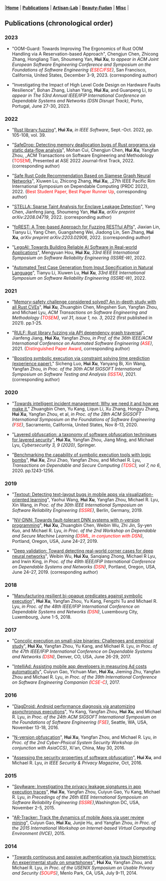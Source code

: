 |[<b>Home</b>](https://hxuhack.github.io/) | [<b>Publications</b>](../publication/list) | [<b>Artisan-Lab</b>](../lab/page) | [<b>Beauty-Fudan</b>](../photo/page) | [<b>Misc</b>](../misc/list) |

## Publications (chronological order)

### 2023

- "OOM-Guard: Towards Improving The Ergonomics of Rust OOM Handling via A Reservation-based Approach", Chengjun Chen, Zhicong Zhang, Hongliang Tian, Shoumeng Yan, **Hui Xu**, _to appear in ACM Joint European Software Engineering Conference and Symposium on the Foundations of Software Engineering (<span style="color: red">ESEC/FSE</span>)_, San Francisco, California, United States, December 3-9, 2023. (corresponding author)

- "Investigating the Impact of High Level Code Design on Hardware Faults Resilience", Bohan Zhang, Lishan Yang, **Hui Xu**, and Guanpeng Li, _to appear in The 53rd Annual IEEE/IFIP International Conference on Dependable Systems and Networks (DSN Disrupt Track)_, Porto, Portugal, June 27-30, 2023.


### 2022

- "[Rust library fuzzing](https://doi.ieeecomputersociety.org/10.1109/MS.2022.3176657)", **Hui Xu**, _in IEEE Software_, Sept.-Oct. 2022, pp. 105-108, vol. 39.

- "[SafeDrop: Detecting memory deallocation bugs of Rust programs via static data-flow analysis](https://dl.acm.org/doi/10.1145/3542948)", Mohan Cui, Chengjun Chen, **Hui Xu**, Yangfan Zhou, _ACM Transactions on Software Engineering and Methodology (<span style="color: red">TOSEM</span>), Presented at ASE 2022 Journal-first Track, 2022. (corresponding author)

- "[Safe Rust Code Recommendation Based on Siamese Graph Neural Networks](https://ieeexplore.ieee.org/document/10027825/)", Xiuwen Lu, Zhicong Zhang, **Hui Xu**,  _27th IEEE Pacific Rim International Symposium on Dependable Computing (PRDC 2022), 2022. (<span style="color: red">Best Student Paper, Best Paper Runner Up</span>, corresponding author)

- "[STELLA: Sparse Taint Analysis for Enclave Leakage Detection](https://arxiv.org/abs/2208.04719)", Yang Chen, Jianfeng jiang, Shoumeng Yan, **Hui Xu**, _arXiv preprint arXiv:2208.04719_, 2022. (corresponding author)

- "[foREST: A Tree-based Approach for Fuzzing RESTful APIs](https://arxiv.org/abs/2203.02906)", Jiaxian Lin, Tianyu Li, Yang Chen, Guangsheng Wei, Jiadong Lin, Sen Zhang, **Hui Xu**, _arXiv preprint arXiv:2203.02906_, 2022. (corresponding author)

- "[LegoAI: Towards Building Reliable AI Software in Real-world Applications](https://ieeexplore.ieee.org/document/9985079/)", Mengyuan Hou, **Hui Xu**,  _33rd IEEE International Symposium on Software Reliability Engineering (ISSRE-W)_, 2022. 

- "[Automated Test Case Generation from Input Specification in Natural Language](https://ieeexplore.ieee.org/document/9985163)", Tianyu Li, Xiuwen Lu, **Hui Xu**,  _33rd IEEE International Symposium on Software Reliability Engineering (ISSRE-W)_, 2022. 

### 2021

- "[Memory-safety challenge considered solved? An in-depth study with all Rust CVEs](https://dl.acm.org/doi/10.1145/3466642)", **Hui Xu**, Zhuangbin Chen, Mingshen Sun, Yangfan Zhou, and Michael Lyu, _ACM Transactions on Software Engineering and Methodology (<span style="color: red">TOSEM</span>), vol 31, issue 1, no. 3_, 2022 (first published in 2021). pp.1-25.

- "[RULF: Rust library fuzzing via API dependency graph traversal](https://ieeexplore.ieee.org/abstract/document/9678813)", Jianfeng Jiang, **Hui Xu**, Yangfan Zhou, _in Prof. of the 36th IEEE/ACM International Conference on Automated Software Engineering (<span style="color: red">ASE</span>)_, 2021. (<span style="color: red">Distinguished Paper Award</span>, corresponding author)

- "[Boosting symbolic execution via constraint solving time prediction (experience paper)](https://dl.acm.org/doi/10.1145/3460319.3464813)," Sicheng Luo, **Hui Xu**, Yanyang Bi, Xin Wang, Yangfan Zhou, _in Proc. of the 30th ACM SIGSOFT International Symposium on Software Testing and Analysis (<span style="color: red">ISSTA</span>)_, 2021. (corresponding author)

### 2020

- "[Towards intelligent incident management: Why we need it and how we make it](https://dl.acm.org/doi/abs/10.1145/3368089.3417055)," Zhuangbin Chen, Yu Kang, Liqun Li, Xu Zhang, Hongyu Zhang, **Hui Xu**, Yangfan Zhou, et al, _in Proc. of the 28th ACM SIGSOFT International Symposium on the Foundations of Software Engineering (<span style="color: red">FSE</span>)_, Sacramento, California, United States, Nov 8-13, 2020.

- "[Layered obfuscation: a taxonomy of software obfuscation techniques for layered security](https://cybersecurity.springeropen.com/articles/10.1186/s42400-020-00049-3)", **Hui Xu**, Yangfan Zhou, Jiang Ming, and Michael Lyu, _Cybersecurity 3, 9 (2020)_, Springer. 

- "[Benchmarking the capability of symbolic execution tools with logic bombs](https://ieeexplore.ieee.org/document/8443109)", **Hui Xu**, Zirui Zhao, Yangfan Zhou, and Michael R. Lyu, _Transactions on Dependable and Secure Computing (<span style="color: red">TDSC</span>), vol 7, no 6_, 2020. pp.1243-1256.  

### 2019

- "[Textout: Detecting text-layout bugs in mobile apps via visualization-oriented learning](https://ieeexplore.ieee.org/document/8987514)", Yaohui Wang, **Hui Xu**, Yangfan Zhou, Michael R. Lyu, Xin Wang, _in Proc. of the 30th IEEE International Symposium on Software Reliability Engineering (<span style="color: red">ISSRE</span>)_, Berlin, Germany, 2019.

- "[NV-DNN: Towards fault-tolerant DNN systems with n-version programming](https://ieeexplore.ieee.org/document/8806007)", **Hui Xu**, Zhuangbin Chen, Weibin Wu, Zhi Jin, Sy-yen Kuo, and Michael R. Lyu, _in Proc. of the 2nd Workshop on Dependable and Secure Machine Learning (<span style="color: red">DSML, in conjunction with DSN</span>)_, Portland, Oregon, USA, June 24–27, 2019. 

- "[Deep validation: Toward detecting real-world corner cases for deep neural networks](https://ieeexplore.ieee.org/document/8809533)", Weibin Wu, **Hui Xu**, Sanqiang Zhong, Michael R Lyu, and Irwin King, _in Proc. of the 49th IEEE/IFIP International Conference on Dependable Systems and Networks (<span style="color: red">DSN</span>)_, Portland, Oregon, USA, June 24–27, 2019. (corresponding author)

### 2018

- "[Manufacturing resilient bi-opaque predicates against symbolic execution](https://ieeexplore.ieee.org/document/8416525)", **Hui Xu**, Yangfan Zhou, Yu Kang, Fengzhi Tu and Michael R. Lyu, _in Proc. of the 48th IEEE/IFIP International Conference on Dependable Systems and Networks (<span style="color: red">DSN</span>)_, Luxembourg City, Luxembourg, June 1-5, 2018. 

### 2017

- "[Concolic execution on small-size binaries: Challenges and empirical study](https://ieeexplore.ieee.org/document/8023121)", **Hui Xu**, Yangfan Zhou, Yu Kang, and Michael R. Lyu, _in Proc. of the 47th IEEE/IFIP International Conference on Dependable Systems and Networks (<span style="color: red">DSN</span>)_, Denver, CO, USA, June 26-29, 2017. 

- "[IntelliAd: Assisting mobile app developers in measuring Ad costs automatically](https://ieeexplore.ieee.org/document/7965321)", Cuiyun Gao, Yichuan Man, **Hui Xu**, Jieming Zhu, Yangfan Zhou and Michael R. Lyu, _in Proc. of the 39th International Conference on Software Engineering Companion (<span style="color: red">ICSE-C</span>)_, 2017. 

### 2016

- "[DiagDroid: Android performance diagnosis via anatomizing asynchronous executions](https://dl.acm.org/doi/10.1145/2950290.2950316)", Yu Kang, Yangfan Zhou, **Hui Xu**, and Michael R. Lyu, _in Proc. of the 24th ACM SIGSOFT International Symposium on the Foundations of Software Engineering (<span style="color: red">FSE</span>)_, Seattle, WA, USA, November 13-18, 2016. 

- "[N-version obfuscation](https://dl.acm.org/doi/10.1145/2899015.2899026)", **Hui Xu**, Yangfan Zhou, and Michael R. Lyu, _in Proc. of the 2nd Cyber-Phsical System Security Workshop (in conjunction with AsiaCCS)_, Xi'an, China, May 30, 2016. 

- "[Assessing the security properties of software obfuscation](https://ieeexplore.ieee.org/document/7676195)", **Hui Xu**, and Michael R. Lyu, _in IEEE Security & Privacy Magazine_, Oct, 2016. 

### 2015

- "[SpyAware: Investigating the privacy leakage signatures in app execution traces](https://ieeexplore.ieee.org/abstract/document/7381828)", **Hui Xu**, Yangfan Zhou, Cuiyun Gao, Yu Kang, Michael R. Lyu, _in Precedings of the 26th IEEE International Symposium on Software Reliability Engineering (<span style="color: red">ISSRE</span>)_,Washington DC, USA, November 2-5, 2015. 

- "[AR-Tracker: Track the dynamics of mobile Apps via user review mining](https://ieeexplore.ieee.org/document/7133542)", Cuiyun Gao, **Hui Xu**, Junjie Hu, and Yangfan Zhou, _in Proc. of the 2015 International Workshop on Internet-based Virtual Computing Environment (IVCE)_, 2015. 

### 2014

- "[Towards continuous and passive authentication via touch biometrics: An experimental study on smartphones](https://www.usenix.org/conference/soups2014/proceedings/presentation/xu)", **Hui Xu**, Yangfan Zhou, and Michael R. Lyu, _in Proc. of the USENIX Symposium on Usable Privacy and Security (<span style="color: red">SOUPS</span>)_, Menlo Park, CA, USA, July 9-11, 2014.
